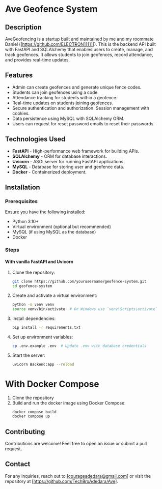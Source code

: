 # Ave Geofence System

## Description

AveGeofencing is a startup built and maintained by me and my roommate Daniel ([https://github.com/ELECTRON11111]). This is the backend API built with FastAPI and SQLAlchemy that enables users to create, manage, and track geofences. It allows students to join geofences, record attendance, and provides real-time updates.

## Features

- Admin can create geofences and generate unique fence codes.
- Students can join geofences using a code.
- Attendance tracking for students within a geofence.
- Real-time updates on students joining geofences.
- Secure authentication and authorization. Session management with cookies.
- Data persistence using MySQL with SQLAlchemy ORM.
- Users can request for reset password emails to reset their passwords.

## Technologies Used

- **FastAPI** - High-performance web framework for building APIs.
- **SQLAlchemy** - ORM for database interactions.
- **Uvicorn** - ASGI server for running FastAPI applications.
- **MySQL** - Database for storing user and geofence data.
- **Docker** - Containerized deployment.

## Installation

### Prerequisites

Ensure you have the following installed:

- Python 3.10+
- Virtual environment (optional but recommended)
- MySQL (if using MySQL as the database)
- Docker

### Steps
#### With vanilla FastAPI and Uvicorn
1. Clone the repository:
   ```sh
   git clone https://github.com/yourusername/geofence-system.git
   cd geofence-system
   ```
2. Create and activate a virtual environment:
   ```sh
   python -m venv venv
   source venv/bin/activate  # On Windows use `venv\Scripts\activate`
   ```
3. Install dependencies:
   ```sh
   pip install -r requirements.txt
   ```
4. Set up environment variables:
   ```sh
   cp .env.example .env  # Update .env with database credentials
   ```
5. Start the server:
   ```sh
   uvicorn Backend:app --reload
   ```
# With Docker Compose
1. Clone the repository
2. Build and run the docker image using Docker Compose:
    ```sh
    docker compose build
    docker compose up
    ```
## Contributing

Contributions are welcome! Feel free to open an issue or submit a pull request.

## Contact

For any inquiries, reach out to [courageadedara@gmail.com] or visit the repository at [https://github.com/TechBroAdedara/Ave].

